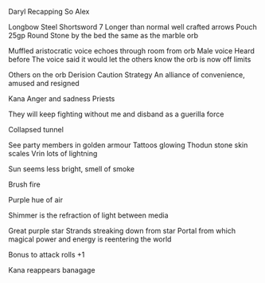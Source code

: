 Daryl Recapping
So Alex

Longbow
Steel Shortsword
7 Longer than normal well crafted arrows
Pouch 25gp 
Round Stone by the bed the same as the marble orb 

Muffled aristocratic voice echoes through room from orb
Male voice
Heard before
The voice said it would let the others know the orb is now off limits

Others on the orb
	Derision
	Caution
	Strategy
An alliance of convenience, amused and resigned

Kana
	Anger and sadness
	Priests

They will keep fighting without me and disband as a guerilla force

Collapsed tunnel

See party members in golden armour
Tattoos glowing
Thodun stone skin scales
Vrin lots of lightning

Sun seems less bright, smell of smoke

Brush fire

Purple hue of air

Shimmer is the refraction of light between media

Great purple star
Strands streaking down from star
Portal from which magical power and energy is reentering the world

Bonus to attack rolls +1

Kana reappears banagage







